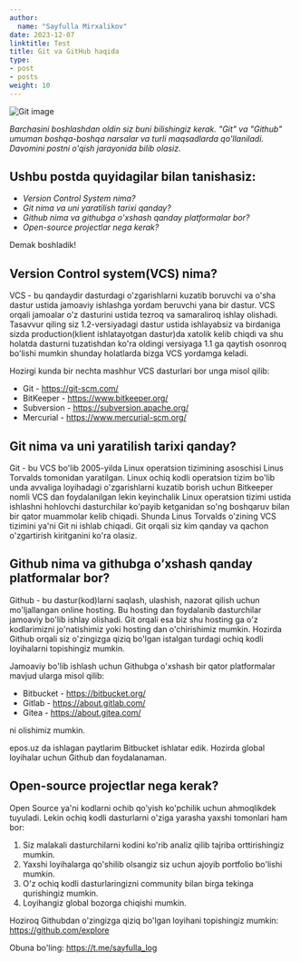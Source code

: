 ```yaml
---
author:
  name: "Sayfulla Mirxalikov"
date: 2023-12-07
linktitle: Test
title: Git va GitHub haqida
type:
- post
- posts
weight: 10
---
```


![Git image](/images/git-github.jpg)

*Barchasini boshlashdan oldin siz buni bilishingiz kerak. "Git" va "Github" umuman boshqa-boshqa narsalar va turli maqsadlarda qo'llaniladi. Davomini postni o'qish jarayonida bilib olasiz.*

## Ushbu postda quyidagilar bilan tanishasiz:
- *Version Control System nima?*
- *Git nima va uni yaratilish tarixi qanday?*
- *Github nima va githubga o'xshash qanday platformalar bor?*
- *Open-source projectlar nega kerak?*

Demak boshladik!

## Version Control system(VCS) nima?
VCS - bu qandaydir dasturdagi o'zgarishlarni kuzatib boruvchi va o'sha dastur ustida jamoaviy ishlashga yordam beruvchi yana bir dastur. VCS orqali jamoalar o'z dasturini ustida tezroq va samaraliroq ishlay olishadi. Tasavvur qiling siz 1.2-versiyadagi dastur ustida ishlayabsiz va birdaniga sizda production(klient ishlatayotgan dastur)da xatolik kelib chiqdi va shu holatda dasturni tuzatishdan ko'ra oldingi versiyaga 1.1 ga qaytish osonroq bo'lishi mumkin shunday holatlarda bizga VCS yordamga keladi.

Hozirgi kunda bir nechta mashhur VCS dasturlari bor unga misol qilib:
- Git - https://git-scm.com/
- BitKeeper - https://www.bitkeeper.org/
- Subversion - https://subversion.apache.org/
- Mercurial - https://www.mercurial-scm.org/


## Git nima va uni yaratilish tarixi qanday?

Git - bu VCS bo'lib 2005-yilda Linux operatsion tizimining asoschisi Linus Torvalds tomonidan yaratilgan. Linux ochiq kodli operatsion tizim bo'lib unda avvaliga loyihadagi o'zgarishlarni kuzatib borish uchun Bitkeeper nomli VCS dan foydalanilgan lekin keyinchalik Linux operatsion tizimi ustida ishlashni hohlovchi dasturchilar ko'payib ketganidan so'ng boshqaruv bilan bir qator muammolar kelib chiqadi. Shunda Linus Torvalds o'zining VCS tizimini ya'ni Git ni ishlab chiqadi. Git orqali siz kim qanday va qachon o'zgartirish kiritganini ko'ra olasiz.

## Github nima va githubga o’xshash qanday platformalar bor?

Github - bu dastur(kod)larni saqlash, ulashish, nazorat qilish uchun mo'ljallangan online hosting. Bu hosting dan foydalanib dasturchilar jamoaviy bo'lib ishlay olishadi. Git orqali esa biz shu hosting ga o'z kodlarimizni jo'natishimiz yoki hosting dan o'chirishimiz mumkin. Hozirda Github orqali siz o'zingizga qiziq bo'lgan istalgan turdagi ochiq kodli loyihalarni topishingiz mumkin. 

Jamoaviy bo'lib ishlash uchun Githubga o'xshash bir qator platformalar mavjud ularga misol qilib:
- Bitbucket - https://bitbucket.org/
- Gitlab - https://about.gitlab.com/
- Gitea - https://about.gitea.com/

ni olishimiz mumkin.

epos.uz da ishlagan paytlarim Bitbucket ishlatar edik. Hozirda global loyihalar uchun Github dan foydalanaman.

## Open-source projectlar nega kerak?
Open Source ya'ni kodlarni ochib qo'yish ko'pchilik uchun ahmoqlikdek tuyuladi. Lekin ochiq kodli dasturlarni o'ziga yarasha yaxshi tomonlari ham bor:
1. Siz malakali dasturchilarni kodini ko'rib analiz qilib tajriba orttirishingiz mumkin.
2. Yaxshi loyihalarga qo'shilib olsangiz siz uchun ajoyib portfolio bo'lishi mumkin.
3. O'z ochiq kodli dasturlaringizni community bilan birga tekinga qurishingiz mumkin.
4. Loyihangiz global bozorga chiqishi mumkin.

Hoziroq Githubdan o'zingizga qiziq bo'lgan loyihani topishingiz mumkin: https://github.com/explore

Obuna bo'ling: https://t.me/sayfulla_log
